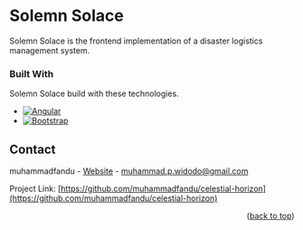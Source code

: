 
<!-- ![Logo](https://app.skcspc.com.sg/assets/logos/logo_landscape.svg) -->

# Solemn Solace

Solemn Solace is the frontend implementation of a disaster logistics management system.


### Built With

Solemn Solace build with these technologies.

* [![Angular][Angular.io]][Angular-url]
* [![Bootstrap][Bootstrap.com]][Bootstrap-url]

## Contact

muhammadfandu - [Website](https://muhammadfandu.vercel.app) - muhammad.p.widodo@gmail.com

Project Link: [https://github.com/muhammadfandu/celestial-horizon](https://github.com/muhammadfandu/celestial-horizon)

<p align="right">(<a href="#readme-top">back to top</a>)</p>

[Angular.io]: https://img.shields.io/badge/Angular-DD0031?style=for-the-badge&logo=angular&logoColor=white
[Angular-url]: https://angular.io/
[Bootstrap.com]: https://img.shields.io/badge/Bootstrap-563D7C?style=for-the-badge&logo=bootstrap&logoColor=white
[Bootstrap-url]: https://getbootstrap.com
